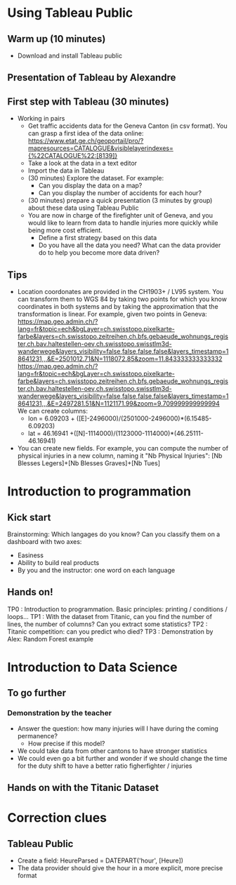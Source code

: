 # Using Tableau Public
## Warm up (10 minutes)
* Download and install Tableau public
## Presentation of Tableau by Alexandre
## First step with Tableau (30 minutes)
* Working in pairs
    * Get traffic accidents data for the Geneva Canton (in csv format). You can grasp a first idea of the data online: https://www.etat.ge.ch/geoportail/pro/?mapresources=CATALOGUE&visiblelayerindexes={%22CATALOGUE%22:[8139]}
    * Take a look at the data in a text editor
    * Import the data in Tableau
    * (30 minutes) Explore the dataset. For example:
        * Can you display the data on a map?
        * Can you display the number of accidents for each hour?
    * (30 minutes) prepare a quick presentation (3 minutes by group) about these data using Tableau Public
    * You are now in charge of the firefighter unit of Geneva, and you would like to learn from data to handle injuries more quickly while being more cost efficient.
      * Define a first strategy based on this data
      * Do you have all the data you need? What can the data provider do to help you become more data driven?


## Tips
* Location coordonates are provided in the CH1903+ / LV95 system. You can transform them to WGS 84 by taking two points for which you know coordinates in both systems and by taking the approximation that the transformation is linear. For example, given two points in Geneva:
 https://map.geo.admin.ch/?lang=fr&topic=ech&bgLayer=ch.swisstopo.pixelkarte-farbe&layers=ch.swisstopo.zeitreihen,ch.bfs.gebaeude_wohnungs_register,ch.bav.haltestellen-oev,ch.swisstopo.swisstlm3d-wanderwege&layers_visibility=false,false,false,false&layers_timestamp=18641231,,,&E=2501012.71&N=1118072.85&zoom=11.843333333333332
https://map.geo.admin.ch/?lang=fr&topic=ech&bgLayer=ch.swisstopo.pixelkarte-farbe&layers=ch.swisstopo.zeitreihen,ch.bfs.gebaeude_wohnungs_register,ch.bav.haltestellen-oev,ch.swisstopo.swisstlm3d-wanderwege&layers_visibility=false,false,false,false&layers_timestamp=18641231,,,&E=2497281.51&N=1121171.99&zoom=9.709999999999994
We can create columns:
  * lon = 6.09203 + ([E]-2496000)/(2501000-2496000)*(6.15485-6.09203)
  * lat = 46.16941 +([N]-1114000)/(1123000-1114000)*(46.25111-46.16941)
* You can create new fields. For example, you can compute the number of physical injuries in a new column, naming it "Nb Physical Injuries":
 [Nb Blesses Legers]+[Nb Blesses Graves]+[Nb Tues]

# Introduction to programmation
## Kick start
Brainstorming: Which langages do you know? Can you classify them on a dashboard with two axes:
* Easiness
* Ability to build real products
* By you and the instructor: one word on each language

## Hands on!
TP0 : Introduction to programmation. Basic principles: printing / conditions / loops...
TP1 : With the dataset from Titanic, can you find the number of lines, the number of columns? Can you extract some statistics?
TP2 : Titanic competition: can you predict who died?
TP3 : Demonstration by Alex: Random Forest example

# Introduction to Data Science

## To go further
### Demonstration by the teacher
* Answer the question: how many injuries will I have during the coming permanence?
    * How precise if this model?
* We could take data from other cantons to have stronger statistics
* We could even go a bit further and wonder if we should change the time for the duty shift to have a better ratio figherfighter / injuries

## Hands on with the Titanic Dataset

# Correction clues
## Tableau Public
* Create a field: HeureParsed = DATEPART('hour', [Heure])
* The data provider should give the hour in a more explicit, more precise format